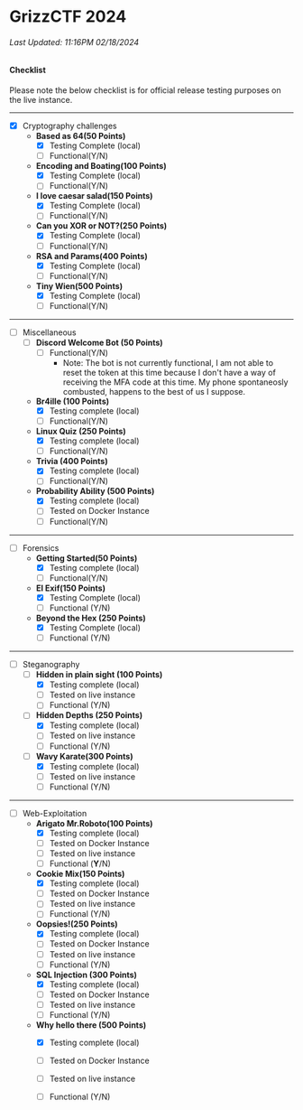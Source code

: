 # GrizzCTF 2024


###### Last Updated: 11:16PM 02/18/2024 

#### Checklist

Please note the below checklist is for official release testing purposes on the live instance.

---

- [x] Cryptography challenges
    - **Based as 64(50 Points)**
        - [x] Testing Complete (local)
        - [ ] Functional(Y/N)
    - **Encoding and Boating(100 Points)**
        - [x] Testing Complete (local)
        - [ ] Functional(Y/N)
    - **I love caesar salad(150 Points)**
        - [x] Testing Complete (local)
        - [ ] Functional(Y/N)
    - **Can you XOR or NOT?(250 Points)**
        - [x] Testing Complete (local)
        - [ ] Functional(Y/N)
    - **RSA and Params(400 Points)**
        - [x] Testing Complete (local)
        - [ ] Functional(Y/N)
    - **Tiny Wien(500 Points)**
        - [x] Testing Complete (local)
        - [ ] Functional(Y/N)

---

- [ ] Miscellaneous
    - [ ] **Discord Welcome Bot (50 Points)**
        - [ ] Functional(Y/N)
          - Note: The bot is not currently functional, I am not able to reset the token at this time because I don't have a way of receiving the MFA code at this time. My phone spontaneosly combusted, happens to the best of us I suppose. 
    - **Br4ille (100 Points)**
        - [x] Testing complete (local)
        - [ ] Functional(Y/N)
    - **Linux Quiz (250 Points)**
        - [x] Testing complete (local)
        - [ ] Functional(Y/N)
    - **Trivia (400 Points)**
        - [x] Testing complete (local)
        - [ ] Functional(Y/N)
    - **Probability Ability (500 Points)**
        - [x] Testing complete (local)
        - [ ] Tested on Docker Instance
        - [ ] Functional(Y/N)

---
    
- [ ] Forensics
    - **Getting Started(50 Points)**
        - [x] Testing complete (local)
        - [ ] Functional(Y/N)
    - **El Exif(150 Points)**
        - [x] Testing Complete (local)
        - [ ] Functional (Y/N)
    - **Beyond the Hex (250 Points)**
        - [x] Testing Complete (local)
        - [ ] Functional (Y/N)

---

- [ ] Steganography
    - [ ] **Hidden in plain sight (100 Points)**
        - [x] Testing complete (local)
        - [ ] Tested on live instance
        - [ ] Functional (Y/N)
    - [ ] **Hidden Depths (250 Points)**
        - [x] Testing complete (local)
        - [ ] Tested on live instance
        - [ ] Functional (Y/N)
    - [ ] **Wavy Karate(300 Points)**
        - [x] Testing complete (local)
        - [ ] Tested on live instance
        - [ ] Functional (Y/N)

---

- [ ] Web-Exploitation
    - **Arigato Mr.Roboto(100 Points)**
        - [x] Testing complete (local)
        - [ ] Tested on Docker Instance
        - [ ] Tested on live instance
        - [ ] Functional (**Y**/N)
    - **Cookie Mix(150 Points)**
        - [x] Testing complete (local)
        - [ ] Tested on Docker Instance
        - [ ] Tested on live instance
        - [ ] Functional (Y/N)
    - **Oopsies!(250 Points)**
        - [x] Testing complete (local)
        - [ ] Tested on Docker Instance
        - [ ] Tested on live instance
        - [ ] Functional (Y/N)
    - **SQL Injection (300 Points)**
        - [x] Testing complete (local)
        - [ ] Tested on Docker Instance
        - [ ] Tested on live instance
        - [ ] Functional (Y/N)
    - **Why hello there (500 Points)**
        - [x] Testing complete (local)
        - [ ] Tested on Docker Instance
        - [ ] Tested on live instance
        - [ ] Functional (Y/N)
    

